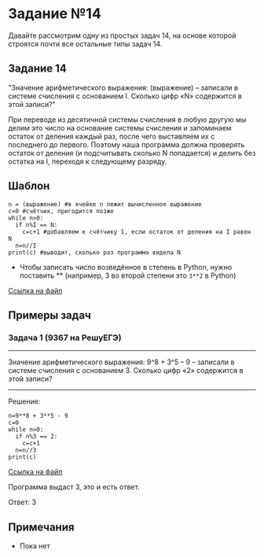 # Задание №14
Давайте рассмотрим одну из простых задач 14, на основе которой строятся почти все остальные типы задач 14.

## Задание 14 
"Значение арифметического выражения: (выражение) – записали в системе счисления с основанием I. Сколько цифр «N» содержится в этой записи?"

При переводе из десятичной системы счисления в любую другую мы делим это число на основание системы счисления и запоминаем остаток от деления каждый раз, после чего выставляем их с последнего до первого. Поэтому наша программа должна проверять остаток от деления (и подсчитывать сколько N попадается) и делить без остатка на I, переходя к следующему разряду.

## Шаблон
```
n = (выражение) #в ячейке n лежит вычисленное выражение
c=0 #счётчик, пригодится позже
while n>0:
  if n%I == N:
    c=c+1 #добавляем к счётчику 1, если остаток от деления на I равен N
  n=n//I
print(c) #выводит, сколько раз программа видела N
```

- Чтобы записать число возведённое в степень в Python, нужно поставить ** (например, 3 во второй степени это ```3**2``` в Python)

[Ссылка на файл](https://github.com/fagirton/Inf_EGE_templates/blob/167ddf5f3244e5acbba4122df38ec96ca9058d40/templates/ex14-template.py)


## Примеры задач
### Задача 1 (9367 на РешуЕГЭ)
***
Значение арифметического выражения: 9^8 + 3^5 – 9 – записали в системе счисления с основанием 3. Сколько цифр «2» содержится в этой записи?
***

Решение:
```
n=9**8 + 3**5 - 9
c=0
while n>0:
  if n%3 == 2:
    c=c+1
  n=n//3
print(c)
```
[Ссылка на файл](https://github.com/fagirton/Inf_EGE_templates/blob/167ddf5f3244e5acbba4122df38ec96ca9058d40/examples/ex14-example.py)

Программа выдаст 3, это и есть ответ.

Ответ: 3


## Примечания
- Пока нет
